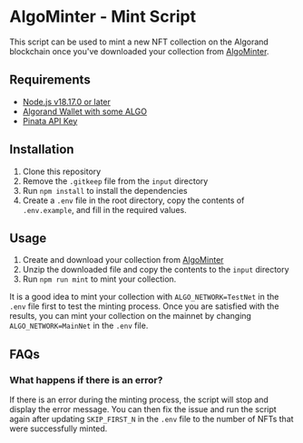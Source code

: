 # AlgoMinter - Mint Script

This script can be used to mint a new NFT collection on the Algorand blockchain once you've downloaded your collection from [AlgoMinter](https://www.algominter.art/).

## Requirements

- [Node.js v18.17.0 or later](https://nodejs.org/en/download)
- [Algorand Wallet with some ALGO](https://algorandwallet.com/)
- [Pinata API Key](https://docs.pinata.cloud/account-management/api-keys)

## Installation

1. Clone this repository
2. Remove the `.gitkeep` file from the `input` directory
3. Run `npm install` to install the dependencies
4. Create a `.env` file in the root directory, copy the contents of `.env.example`, and fill in the required values.

## Usage

1. Create and download your collection from [AlgoMinter](https://www.algominter.art/)
2. Unzip the downloaded file and copy the contents to the `input` directory
3. Run `npm run mint` to mint your collection.

It is a good idea to mint your collection with `ALGO_NETWORK=TestNet` in the `.env` file first to test the minting process. Once you are satisfied with the results, you can mint your collection on the mainnet by changing `ALGO_NETWORK=MainNet` in the `.env` file.

## FAQs

### What happens if there is an error?

If there is an error during the minting process, the script will stop and display the error message. You can then fix the issue and run the script again after updating `SKIP_FIRST_N` in the `.env` file to the number of NFTs that were successfully minted.
